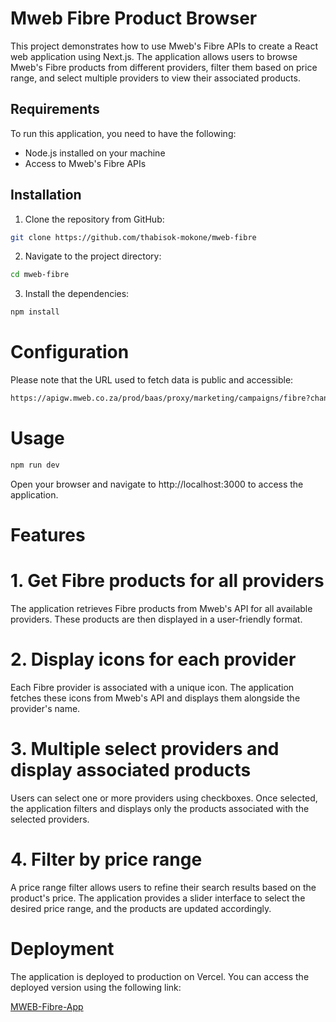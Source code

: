 # Mweb Fibre Product Browser

This project demonstrates how to use Mweb's Fibre APIs to create a React web application using Next.js. The application allows users to browse Mweb's Fibre products from different providers, filter them based on price range, and select multiple providers to view their associated products.

## Requirements

To run this application, you need to have the following:

- Node.js installed on your machine
- Access to Mweb's Fibre APIs

## Installation

1. Clone the repository from GitHub:

```bash
git clone https://github.com/thabisok-mokone/mweb-fibre
```

2. Navigate to the project directory:

```bash
cd mweb-fibre
```

3. Install the dependencies:

```bash
npm install
```

# Configuration

Please note that the URL used to fetch data is public and accessible:

```bash
https://apigw.mweb.co.za/prod/baas/proxy/marketing/campaigns/fibre?channels=120&visibility=public
```

# Usage

```bash
npm run dev
```

Open your browser and navigate to http://localhost:3000 to access the application.

# Features

# 1. Get Fibre products for all providers
The application retrieves Fibre products from Mweb's API for all available providers. These products are then displayed in a user-friendly format.

# 2. Display icons for each provider
Each Fibre provider is associated with a unique icon. The application fetches these icons from Mweb's API and displays them alongside the provider's name.

# 3. Multiple select providers and display associated products
Users can select one or more providers using checkboxes. Once selected, the application filters and displays only the products associated with the selected providers.

# 4. Filter by price range
A price range filter allows users to refine their search results based on the product's price. The application provides a slider interface to select the desired price range, and the products are updated accordingly.

# Deployment
The application is deployed to production on Vercel. You can access the deployed version using the following link:

[MWEB-Fibre-App](https://mweb-fibre-9hgzyxr50-thabisok-mokone.vercel.app/)





